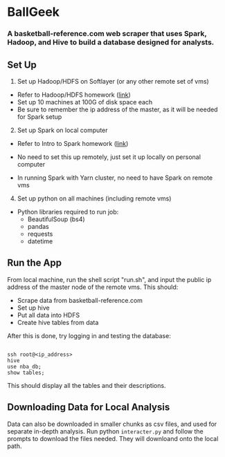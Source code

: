 # BallGeek
### A basketball-reference.com web scraper that uses Spark, Hadoop, and Hive to build a database designed for analysts.

## Set Up

1. Set up Hadoop/HDFS on Softlayer (or any other remote set of vms)

- Refer to Hadoop/HDFS homework ([link](https://github.com/MIDS-scaling-up/coursework/tree/master/week5/hw/hadoop_yarn_sort))
- Set up 10 machines at 100G of disk space each
- Be sure to remember the ip address of the master, as it will be needed for Spark setup

2. Set up Spark on local computer

- Refer to Intro to Spark homework ([link](https://github.com/MIDS-scaling-up/coursework/tree/master/week6/hw/apache_spark_introduction))

- No need to set this up remotely, just set it up locally on personal computer
- In running Spark with Yarn cluster, no need to have Spark on remote vms

4. Set up python on all machines (including remote vms)

- Python libraries required to run job:
    - BeautifulSoup (bs4)
    - pandas
    - requests
    - datetime

## Run the App

From local machine, run the shell script "run.sh", and input the public ip address of the master node of the remote vms.
This should:
 - Scrape data from basketball-reference.com
 - Set up hive
 - Put all data into HDFS
 - Create hive tables from data

After this is done, try logging in and testing the database:
```shell

ssh root@<ip_address>
hive
use nba_db;
show tables;
```

This should display all the tables and their descriptions.

## Downloading Data for Local Analysis

Data can also be downloaded in smaller chunks as csv files, and used for separate in-depth analysis.
Run python ```interacter.py``` and follow the prompts to download the files needed. They will downloand onto the local path.
